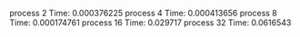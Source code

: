 process 2
Time: 0.000376225
process 4
Time: 0.000413656
process 8
Time: 0.000174761
process 16
Time: 0.029717
process 32
Time: 0.0616543
